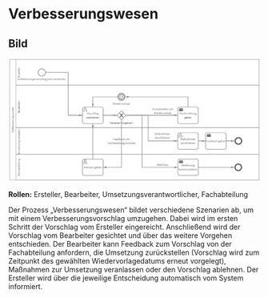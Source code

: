 # Verbesserungswesen
## Bild
<img src="./verbesserungswesen.PNG">

**Rollen:** Ersteller, Bearbeiter, Umsetzungsverantwortlicher, Fachabteilung

Der Prozess „Verbesserungswesen“ bildet verschiedene Szenarien ab, um mit einem Verbesserungsvorschlag umzugehen. Dabei wird im ersten Schritt der Vorschlag vom Ersteller eingereicht. Anschließend wird der Vorschlag vom Bearbeiter gesichtet und über das weitere Vorgehen entschieden. Der Bearbeiter kann Feedback zum Vorschlag von der Fachabteilung anfordern, die Umsetzung zurückstellen (Vorschlag wird zum Zeitpunkt des gewählten Wiedervorlagedatums erneut vorgelegt), Maßnahmen zur Umsetzung veranlassen oder den Vorschlag ablehnen.
Der Ersteller wird über die jeweilige Entscheidung automatisch vom System informiert.